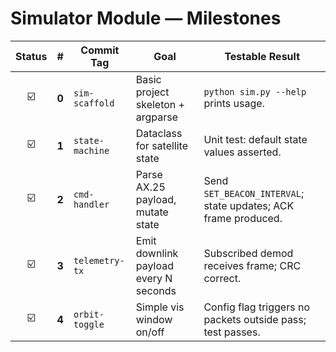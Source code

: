 # Simulator Module — Milestones

| Status |   #   | Commit Tag      | Goal                                  | Testable Result                                                |
| :----: | :---: | --------------- | ------------------------------------- | -------------------------------------------------------------- |
|   ☑️   | **0** | `sim-scaffold`  | Basic project skeleton + argparse     | `python sim.py --help` prints usage.                           |
|   ☑️   | **1** | `state-machine` | Dataclass for satellite state         | Unit test: default state values asserted.                      |
|   ☑️   | **2** | `cmd-handler`   | Parse AX.25 payload, mutate state     | Send `SET_BEACON_INTERVAL`; state updates; ACK frame produced. |
|   ☑️   | **3** | `telemetry-tx`  | Emit downlink payload every N seconds | Subscribed demod receives frame; CRC correct.                  |
|   ☑️   | **4** | `orbit-toggle`  | Simple vis window on/off              | Config flag triggers no packets outside pass; test passes.     |
